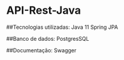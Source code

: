 # API-Rest-Java

##Tecnologias utilizadas:
Java 11
Spring
JPA

##Banco de dados:
PostgresSQL

##Documentação: 
Swagger
